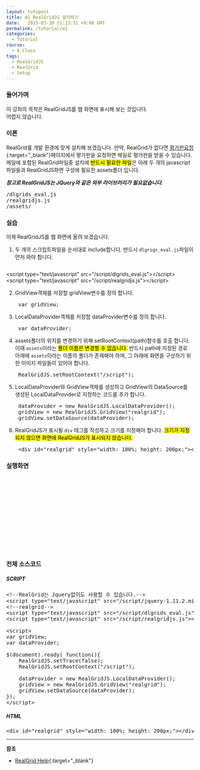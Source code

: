 ```yaml
---
layout: tutopost
title: A1 RealGridJS 설치하기  
date:   2015-03-30 21:13:31 +9:00 GMT
permalink: /tutorial/a1
categories:
  - Tutorial
course:
  - A-Class
tags: 
  - RealGridJS
  - RealGrid
  - Setup
---
```


<script type="text/javascript" src="/script/dlgrids_eval.js"></script>
<script type="text/javascript" src="/script/realgridjs.js"></script>

<script>
var gridView;
var dataProvider;

$(document).ready( function(){
    RealGridJS.setTrace(false);
    RealGridJS.setRootContext("/script");
    
    dataProvider = new RealGridJS.LocalDataProvider();
    gridView = new RealGridJS.GridView("realgrid");
    gridView.setDataSource(dataProvider);    
});   
</script>

### 들어가며

이 강좌의 목적은 RealGridJS를 웹 화면에 표시해 보는 것입니다.   
어렵지 않습니다.

### 이론

RealGrid를 개발 환경에 맞게 설치해 보겠습니다. 만약, RealGrid가 없다면 [평가판요청](http://www.realgrid.com/#download){:target="_blank"}페이지에서 평가판을 요청하면 메일로 평가판을 받을 수 있습니다. 메일에 포함된 RealGrid파일중 설치에 <mark>반드시 필요한 파일</mark>은 아래 두 개의 javascript파일들과 RealGridJS화면 구성에 필요한 assets폴더 입니다.

***참고로 RealGridJS는 JQuery와 같은 외부 라이브러리가 필요없습니다.***    

<pre class="prettyprint">
/dlgrids_eval.js
/realgridjs.js
/assets/
</pre>

### 실습

이제 RealGridJS를 웹 화면에 올려 보겠습니다.   

1. 두 개의 스크립트파일을 순서대로 include합니다. 반드시 `dlgrigs_eval.js`파일이 먼저 와야 합니다.

    <pre class="prettyprint">
&lt;script type=&quot;text/javascript&quot; src=&quot;/script/dlgrids_eval.js&quot;&gt;&lt;/script&gt;
&lt;script type=&quot;text/javascript&quot; src=&quot;/script/realgridjs.js&quot;&gt;&lt;/script&gt;</pre>

2. GridView객체를 저장할 gridView변수를 정의 합니다.

    <pre class="prettyprint">
    var gridView;</pre>

3. LocalDataProvider객체를 저장할 dataProvider변수를 정의 합니다.

    <pre class="prettyprint">
    var dataProvider;</pre>

4. assets폴더의 위치를 변경하기 위해 setRootContext(path)함수를 호출 합니다. 이때 `assets`이라는 <mark>폴더 이름은 변경할 수 없습니다.</mark> 반드시 path에 지정된 경로 아래에 `assets`이라는 이름의 폴더가 존재해야 하며, 그 아래에 화면을 구성하기 위한 이미지 파일들이 있어야 합니다.

    <pre class="prettyprint">
    RealGridJS.setRootContext(&quot;/script&quot;);</pre>

5. LocalDataProvider와 GridView객체를 생성하고 GridView의 DataSource를 생성된 LocalDataProvider로 지정하는 코드를 추가 합니다.

    <pre class="prettyprint">
    dataProvider = new RealGridJS.LocalDataProvider();
    gridView = new RealGridJS.GridView(&quot;realgrid&quot;);
    gridView.setDataSource(dataProvider);</pre>

6. RealGridJS가 표시될 `div` 태그를 작성하고 크기를 지정해야 합니다. <mark>크기가 지정되지 않으면 화면에 RealGridJS가 표시되지 않습니다.</mark>

    <pre class="prettyprint">
    &lt;div id=&quot;realgrid&quot; style=&quot;width: 100%; height: 200px;&quot;&gt;&lt;/div&gt;</pre>
    

### 실행화면

<div id="realgrid" style="width: 100%; height: 200px;"></div>
<p></p>

### 전체 소스코드

##### SCRIPT    
<pre class="prettyprint full-source-script">
&lt;!--RealGrid&#xb294; Jquery&#xc5c6;&#xc774;&#xb3c4; &#xc0ac;&#xc6a9;&#xd560; &#xc218; &#xc788;&#xc2b5;&#xb2c8;&#xb2e4;.--&gt;
&lt;script type=&quot;text/javascript&quot; src=&quot;/script/jquery-1.11.2.min.js&quot;&gt;&lt;/script&gt;
&lt;!--realgrid--&gt;
&lt;script type=&quot;text/javascript&quot; src=&quot;/script/dlgrids_eval.js&quot;&gt;&lt;/script&gt;
&lt;script type=&quot;text/javascript&quot; src=&quot;/script/realgridjs.js&quot;&gt;&lt;/script&gt;

&lt;script&gt;
var gridView;
var dataProvider;

$(document).ready( function(){
    RealGridJS.setTrace(false);
    RealGridJS.setRootContext(&quot;/script&quot;);
    
    dataProvider = new RealGridJS.LocalDataProvider();
    gridView = new RealGridJS.GridView(&quot;realgrid&quot;);
    gridView.setDataSource(dataProvider);    
});   
&lt;/script&gt;
</pre>

##### HTML
<pre class="prettyprint full-source-html">
&lt;div id=&quot;realgrid&quot; style=&quot;width: 100%; height: 200px;&quot;&gt;&lt;/div&gt;
</pre>

---
**참조**

* [RealGrid Help](http://help.realgrid.com){:target="_blank"}